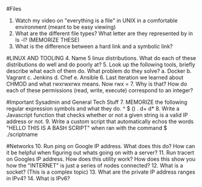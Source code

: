 #Files
1. Watch my video on "everything is a file" in UNIX in a comfortable environment (meant to be easy viewing)
2. What are the different file types? What letter are they represented by in ls -l? (MEMORIZE THESE)
3. What is the difference between a hard link and a symbolic link?

#LINUX AND TOOLING
4. Name 5 linux distributions. What do each of these distributions do well and do poorly at?
5. Look up the following tools, briefly describe what each of them do. What problem do they solve?
    a. Docker
    b. Vagrant
    c. Jenkins
    d. Chef
    e. Ansible
6. Last iteration we learned about CHMOD and what rwxrwxrwx means. Now rwx = 7. Why is that? How do each of these permissions (read, write, execute) correspond to an integer?

#Important Sysadmin and General Tech Stuff
7. MEMORIZE the following regular expression symbols and what they do. ^ $ () . d+ d*
8. Write a Javascript function that checks whether or not a given string is a valid IP address or not.
9. Write a custom script that automatically echos the words "HELLO THIS IS A BASH SCRIPT" when ran with the command $ ./scriptname

#Networks
10. Run ping on Google IP address. What does this do? How can it be helpful when figuring out whats going on with a server?
11. Run tracert on Googles IP address. How does this utility work? How does this show you how the "INTERNET" is just a series of nodes connected?
12. What is a socket? (This is a complex topic) 
13. What are the private IP address ranges in IPv4?
14. What is IPv6?







